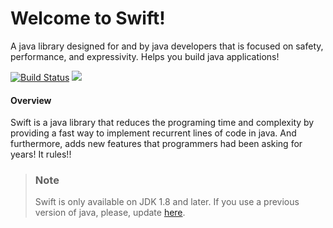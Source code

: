 # Welcome to Swift!
A java library designed for and by java developers that is focused on safety, performance, and expressivity. Helps you build java applications!

[![Build Status](https://travis-ci.org/computer-engineering-uniovi/swift.svg?branch=development)](https://travis-ci.org/computer-engineering-uniovi/swift)
[![](https://jitpack.io/v/computer-engineering-uniovi/swift.svg)](https://jitpack.io/#computer-engineering-uniovi/swift)

#### Overview
Swift is a java library that reduces the programing time and complexity by providing a fast way to implement recurrent lines of code in java. And furthermore, adds new features that programmers had been asking for years! It rules!!

> ### Note
> Swift is only available on JDK 1.8 and later. If you use a previous version of java, please, update [here](http://www.oracle.com/technetwork/java/javase/overview/index.html).
